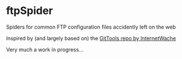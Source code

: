 # ftpSpider
Spiders for common FTP configuration files accidently left on the web

Inspired by (and largely based on) the [GitTools repo by InternetWache](https://github.com/stolenbikes88/GitTools)

Very much a work in progress...
